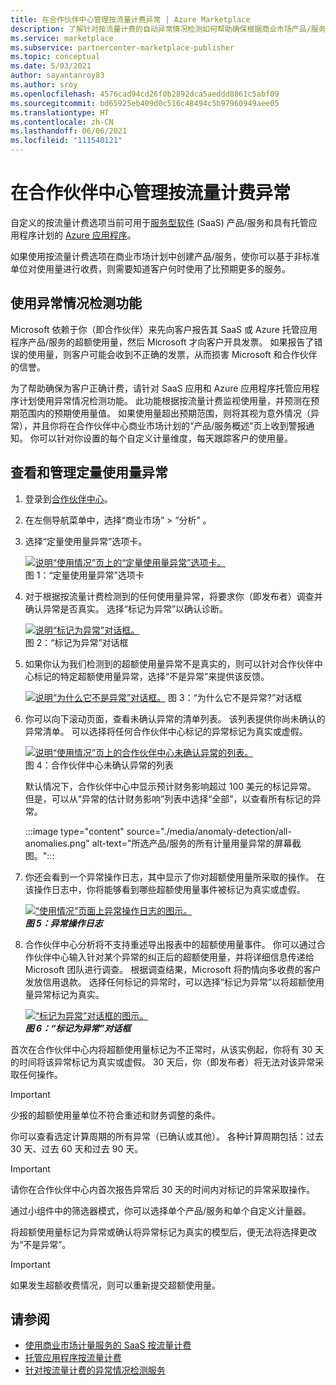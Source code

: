 ```yaml
---
title: 在合作伙伴中心管理按流量计费异常 | Azure Marketplace
description: 了解针对按流量计费的自动异常情况检测如何帮助确保根据商业市场产品/服务的定量使用量为客户正确计费。
ms.service: marketplace
ms.subservice: partnercenter-marketplace-publisher
ms.topic: conceptual
ms.date: 5/03/2021
author: sayantanroy83
ms.author: sroy
ms.openlocfilehash: 4576cad94cd26f0b2892dca5aeddd8861c5abf09
ms.sourcegitcommit: bd65925eb409d0c516c48494c5b97960949aee05
ms.translationtype: HT
ms.contentlocale: zh-CN
ms.lasthandoff: 06/06/2021
ms.locfileid: "111540121"
---
```

# <a name="manage-metered-billing-anomalies-in-partner-center"></a>在合作伙伴中心管理按流量计费异常

自定义的按流量计费选项当前可用于[服务型软件](plan-saas-offer.md) (SaaS) 产品/服务和具有托管应用程序计划的 [Azure 应用程序](plan-azure-application-offer.md#types-of-plans)。

如果使用按流量计费选项在商业市场计划中创建产品/服务，使你可以基于非标准单位对使用量进行收费，则需要知道客户何时使用了比预期更多的服务。

## <a name="use-the-anomaly-detection-feature"></a>使用异常情况检测功能

Microsoft 依赖于你（即合作伙伴）来先向客户报告其 SaaS 或 Azure 托管应用程序产品/服务的超额使用量，然后 Microsoft 才向客户开具发票。 如果报告了错误的使用量，则客户可能会收到不正确的发票，从而损害 Microsoft 和合作伙伴的信誉。

为了帮助确保为客户正确计费，请针对 SaaS 应用和 Azure 应用程序托管应用程序计划使用异常情况检测功能。 此功能根据按流量计费监视使用量，并预测在预期范围内的预期使用量值。 如果使用量超出预期范围，则将其视为意外情况（异常），并且你将在合作伙伴中心商业市场计划的“产品/服务概述”页上收到警报通知。 你可以针对你设置的每个自定义计量维度，每天跟踪客户的使用量。

## <a name="view-and-manage-metered-usage-anomalies"></a>查看和管理定量使用量异常

1. 登录到[合作伙伴中心](https://partner.microsoft.com/dashboard/home)。
1. 在左侧导航菜单中，选择“商业市场” > “分析” 。
1. 选择“定量使用量异常”选项卡。

    [![说明“使用情况”页上的“定量使用量异常”选项卡。](./media/anomaly-detection/metered-usage-anomalies.png)](./media/anomaly-detection/metered-usage-anomalies.png#lightbox)<br>
    图 1：“定量使用量异常”选项卡

1. 对于根据按流量计费检测到的任何使用量异常，将要求你（即发布者）调查并确认异常是否真实。 选择“标记为异常”以确认诊断。

     [![说明“标记为异常”对话框。](./media/anomaly-detection/mark-as-anomaly.png)](./media/anomaly-detection/mark-as-anomaly.png#lightbox)<br>
    图 2：“标记为异常”对话框

1. 如果你认为我们检测到的超额使用量异常不是真实的，则可以针对合作伙伴中心标记的特定超额使用量异常，选择“不是异常”来提供该反馈。

    [![说明“为什么它不是异常”对话框。](./media/anomaly-detection/why-is-it-not-an-anomaly.png)](./media/anomaly-detection/why-is-it-not-an-anomaly.png#lightbox)
    图 3：“为什么它不是异常?”对话框

1. 你可以向下滚动页面，查看未确认异常的清单列表。 该列表提供你尚未确认的异常清单。 可以选择将任何合作伙伴中心标记的异常标记为真实或虚假。

   [![说明“使用情况”页上的合作伙伴中心未确认异常的列表。](./media/anomaly-detection/unacknowledged-anomalies.png)](./media/anomaly-detection/unacknowledged-anomalies.png#lightbox)<br>
    图 4：合作伙伴中心未确认异常的列表

    默认情况下，合作伙伴中心中显示预计财务影响超过 100 美元的标记异常。 但是，可以从“异常的估计财务影响”列表中选择“全部”，以查看所有标记的异常。 

    :::image type="content" source="./media/anomaly-detection/all-anomalies.png" alt-text="所选产品/服务的所有计量用量异常的屏幕截图。":::

1. 你还会看到一个异常操作日志，其中显示了你对超额使用量所采取的操作。 在该操作日志中，你将能够看到哪些超额使用量事件被标记为真实或虚假。

   [![“使用情况”页面上异常操作日志的图示。](./media/anomaly-detection/anomaly-action-log.png)](./media/anomaly-detection/anomaly-action-log.png#lightbox)<br>
   ***图 5：异常操作日志***

1. 合作伙伴中心分析将不支持重述导出报表中的超额使用量事件。 你可以通过合作伙伴中心输入针对某个异常的纠正后的超额使用量，并将详细信息传递给 Microsoft 团队进行调查。 根据调查结果，Microsoft 将酌情向多收费的客户发放信用退款。 选择任何标记的异常时，可以选择“标记为异常”以将超额使用量异常标记为真实。

   [![“标记为异常”对话框的图示。](./media/anomaly-detection/new-reported-usage.png)](./media/anomaly-detection/new-reported-usage.png#lightbox)<br>
   ***图 6：“标记为异常”对话框***

首次在合作伙伴中心内将超额使用量标记为不正常时，从该实例起，你将有 30 天的时间将该异常标记为真实或虚假。 30 天后，你（即发布者）将无法对该异常采取任何操作。

> [!IMPORTANT]
> 少报的超额使用量单位不符合重述和财务调整的条件。

你可以查看选定计算周期的所有异常（已确认或其他）。 各种计算周期包括：过去 30 天、过去 60 天和过去 90 天。

> [!IMPORTANT]
> 请你在合作伙伴中心内首次报告异常后 30 天的时间内对标记的异常采取操作。

通过小组件中的筛选器模式，你可以选择单个产品/服务和单个自定义计量器。

将超额使用量标记为异常或确认将异常标记为真实的模型后，便无法将选择更改为“不是异常”。

> [!IMPORTANT]
> 如果发生超额收费情况，则可以重新提交超额使用量。

## <a name="see-also"></a>请参阅
- [使用商业市场计量服务的 SaaS 按流量计费](./partner-center-portal/saas-metered-billing.md)
- [托管应用程序按流量计费](marketplace-metering-service-apis.md)
- [针对按流量计费的异常情况检测服务](./partner-center-portal/anomaly-detection-service-for-metered-billing.md)
